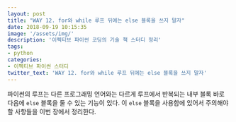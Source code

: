 ```yaml
---
layout: post
title: "WAY 12. for와 while 루프 뒤에는 else 블록을 쓰지 말자"
date: 2018-09-19 10:15:35
image: '/assets/img/'
description: '이펙티브 파이썬 코딩의 기술 책 스터디 정리'
tags:
- python
categories:
- 이펙티브 파이썬 스터디
twitter_text: 'WAY 12. for와 while 루프 뒤에는 else 블록을 쓰지 말자'
---
```


파이썬의 루프는 다른 프로그래밍 언어와는 다르게 루프에서 반복되는 내부 블록 바로 다음에 `else` 블록을 둘 수 있는 기능이 있다. 이 `else` 블록을 사용함에 있어서 주의해야 할 사항들을 이번 장에서 정리한다.
